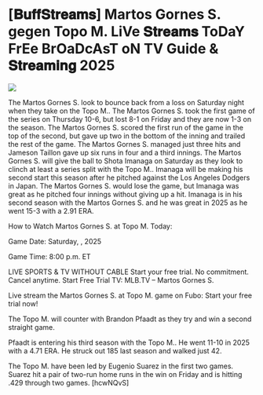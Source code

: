 # [𝐁𝐮𝐟𝐟𝐒𝐭𝐫𝐞𝐚𝐦𝐬] Martos Gornes S. gegen Topo M. LiVe 𝐒𝐭𝐫𝐞𝐚𝐦𝐬 ToDaY FrEe BrOaDcAsT oN TV Guide & 𝐒𝐭𝐫𝐞𝐚𝐦𝐢𝐧𝐠  2025  
  
  
[![](https://i.imgur.com/qSNzIqt.png)](https://movie.rssnews.media/XyQvhZoh.php)  
  
The Martos Gornes S. look to bounce back from a loss on Saturday night when they take on the Topo M.. The Martos Gornes S. took the first game of the series on Thursday 10-6, but lost 8-1 on Friday and they are now 1-3 on the season. The Martos Gornes S. scored the first run of the game in the top of the second, but gave up two in the bottom of the inning and trailed the rest of the game. The Martos Gornes S. managed just three hits and Jameson Taillon gave up six runs in four and a third innings. The Martos Gornes S. will give the ball to Shota Imanaga on Saturday as they look to clinch at least a series split with the Topo M.. Imanaga will be making his second start this season after he pitched against the Los Angeles Dodgers in Japan. The Martos Gornes S. would lose the game, but Imanaga was great as he pitched four innings without giving up a hit. Imanaga is in his second season with the Martos Gornes S. and he was great in 2025 as he went 15-3 with a 2.91 ERA.

How to Watch Martos Gornes S. at Topo M. Today:

Game Date: Saturday, , 2025

Game Time: 8:00 p.m. ET

LIVE SPORTS & TV WITHOUT CABLE
Start your free trial. No commitment. Cancel anytime.
Start Free Trial
TV: MLB.TV – Martos Gornes S.

Live stream the Martos Gornes S. at Topo M. game on Fubo: Start your free trial now!

The Topo M. will counter with Brandon Pfaadt as they try and win a second straight game.

Pfaadt is entering his third season with the Topo M.. He went 11-10 in 2025 with a 4.71 ERA. He struck out 185 last season and walked just 42.

The Topo M. have been led by Eugenio Suarez in the first two games. Suarez hit a pair of two-run home runs in the win on Friday and is hitting .429 through two games. [hcwNQvS]